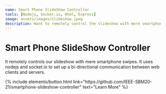 ```yaml
---
name: Smart Phone SlideShow Controller
tools: [Nodejs, Socket.io, Html, Express]
image: assets/images/slideshow.jpeg
description: Want to remotely control the slideshow with mere smartphone swipes??
---
```


# Smart Phone SlideShow Controller

It remotely controls our slideshow with mere smartphone swipes. It uses nodejs and socket.io to set up a bi-directional communication between web clients and servers.

<p class="text-center">
{% include elements/button.html link="https://github.com/IEEE-SBM20-21/smartphone-slideshow-controller" text="Learn More" %}
</p>
